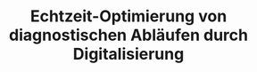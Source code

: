 ---
id: diagnostream
title: "Echtzeit-Optimierung von diagnostischen Abläufen durch Digitalisierung"
title_project: "Echtzeit-Optimierung von diagnostischen Abläufen durch Digitalisierung "
title_short: "DiagnoStream"
period: "Okt 23 – Mär 24 (6 Monate)" 
round: "3"
lecture2go: "68035"
uhh_url: "https://www.hcl.uni-hamburg.de/ddlitlab/data-literacy-studierendenprojekte/dritte-foerderrunde/diagnostream.html"
students: "Jan Rehfeld, Noelle Jacob"
mentor: "Dr. Dr. Felix von Brackel, Eylem Tas"
text: |
    Das Projekt DiagnoStream adressiert eine Data-Challenge des IOBM (Institut für Osteologie und Biomechanik) am Universitätsklinikum Hamburg-Eppendorf, das jährlich über 12.000 Patienten versorgt. Ziel des Projektes ist die Entwicklung einer maßgeschneiderten Managementsoftware, die die täglich anfallenden Patientenströme verwaltet und optimiert. Das Projekt umfasst den Einsatz von Hardware zur Erfassung von Prozessdaten, die algorithmische Optimierung der Betriebsabläufe sowie die Entwicklung einer grafischen Benutzeroberfläche für das medizinische Personal. 

    ##### Die Herausforderung:  

    Bisher gibt es kein geeignetes IT-System für die Planung der betrieblichen Abläufe im IOBM. Die anfallenden Aufgaben werden analog anhand der physischen Patientenakte verwaltet. Dazu kreuzen die Ärzte auf einer Checkliste an, welche Untersuchungen für einen Patienten anstehen. Alle Patientenakten liegen mit ihren Checklisten in einem Regal und werden von den medizinischen Fachangestellten (MFA) nach dem First-In-First-Out (FIFO)-Prinzip abgearbeitet. Dabei nimmt eine MFA die Patientenakte heraus und führt eine oder mehrere der anstehenden Untersuchungen durch. Da der Prozess analog abläuft, kann es vorkommen, dass die MFA mit der Patientin unwissentlich einen Raum aufsucht, der bereits belegt ist. In einigen Fällen führt dies zum Abbruch der Untersuchung und die MFA schickt die Patientin zurück in den Warteraum. Ihre Akte wird dann nach dem FIFO-Prinzip wieder ganz hinten in die Warteschlange eingereiht. Die Patientin muss nun erneut warten, bis alle Akten vor ihr einmal bearbeitet wurden. Dies führt regelmäßig zu hohen Durchlauf- und Wartezeiten. Problematisch ist an Tagen mit hohem Patientenaufkommen auch, dass es kein System gibt, das Auskunft über die aktuellen Wartezeiten der Patienten gibt. Dies erschwert eine gerechte Priorisierung der Patienten.  

    Aus Sicht des Managements fehlen zudem belastbare Statistiken über Wartezeiten, Durchlaufzeiten, Untersuchungszeiten, Geräteauslastung, Personalauslastung und vieles mehr. Benötigt wird daher ein System, das die anstehenden Untersuchungen effizient und gerecht priorisiert und dem Management ausreichend Prozessdaten zur Analyse zur Verfügung stellt.

    ##### Lösungsansatz:

    Das benötigte System soll alle relevanten Prozessdaten live erfassen und algorithmisch den optimalen Betriebsablauf berechnen. In die Optimierung sollen Informationen über das verfügbare Personal, die Wartezeiten der Patienten, die anstehenden Untersuchungen, die Raumbelegung sowie die Wege zwischen den Untersuchungsräumen einfließen. Zusammen mit anderen nützlichen Daten soll diese optimierte Warteschlange dem Personal in einer interaktiven GUI zur Verfügung gestellt werden. Diese datengetriebene Lösung ermöglicht es dem Personal, mit maximaler Effizienz zu arbeiten, ohne sich um die Reihenfolge der Patienten kümmern zu müssen. Mit zunehmender Betriebsdauer lernt das System und die Vorhersagen für die Durchlaufzeiten werden immer genauer. Zusätzliche Funktionen werden den Export von Daten, die Erstellung von Analysen und manuelle Anpassungen der Warteschlangenreihenfolge ermöglichen. 

    ##### Datenkonzept: 

    Die anstehenden Untersuchungen jedes Patienten werden manuell über eine Webanwendung erfasst. Die übrigen Prozessdaten werden über Barcodescanner aufgenommen, die in jedem Raum installiert sind. Sowohl beim Betreten als auch beim Verlassen des Raumes wird ein Barcode auf der Patientenakte mit dem Scanner eingelesen. So weiß das System, wann welche Untersuchung in welchem Raum stattfindet. Durch Kombination und Verrechnung dieser Daten kann die gesamte Patientenreise berechnet werden. Diese bildet gleichzeitig die Grundlage für die Priorisierung der Patienten und die Berechnung von Kennzahlen für das Management. 

    Verwendete Hardware und Technologien:
 
    - Hardware: Raspberry Pis und Barcode-Scanner 
    - Datenbank: MySQL 
    - Programmiersprache: Python 

image: "https://www.hcl.uni-hamburg.de/18288386/doctor-6727691-1920-733x414-dc3e655af24bf3570a113d1224431f143092dfb0.jpg"
image_credit: "Mohamed Hassan / Pixabay"
---